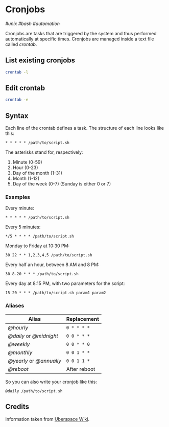 # Cronjobs

_#unix_ _#bash_ _#automation_

Cronjobs are tasks that are triggered by the system and thus performed automatically at specific times.
Cronjobs are managed inside a text file called _crontab_.

## List existing cronjobs

```bash
crontab -l
```

## Edit crontab

```bash
crontab -e
```

## Syntax

Each line of the crontab defines a task.
The structure of each line looks like this:

```
* * * * * /path/to/script.sh
```

The asterisks stand for, respectively:

1. Minute (0-59)
2. Hour (0-23)
3. Day of the month (1-31)
4. Month (1-12)
5. Day of the week (0-7) (Sunday is either 0 or 7)

### Examples

Every minute:

```
* * * * * /path/to/script.sh
```

Every 5 minutes:

```
*/5 * * * * /path/to/script.sh
```

Monday to Friday at 10:30 PM:

```
30 22 * * 1,2,3,4,5 /path/to/script.sh
```

Every half an hour, between 8 AM and 8 PM:

```
30 8-20 * * * /path/to/script.sh
```

Every day at 8:15 PM, with two parameters for the script:

```
15 20 * * * /path/to/script.sh param1 param2
```

### Aliases

| Alias                    | Replacement  |
| ------------------------ | ------------ |
| _@hourly_                | `0 * * * *`  |
| _@daily_ or _@midnight_  | `0 0 * * *`  |
| _@weekly_                | `0 0 * * 0`  |
| _@monthly_               | `0 0 1 * *`  |
| _@yearly_ or _@annually_ | `0 0 1 1 *`  |
| _@reboot_                | After reboot |

So you can also write your cronjob like this:

```
@daily /path/to/script.sh
```

## Credits

Information taken from [Uberspace Wiki](https://wiki.uberspace.de/system:cron).
